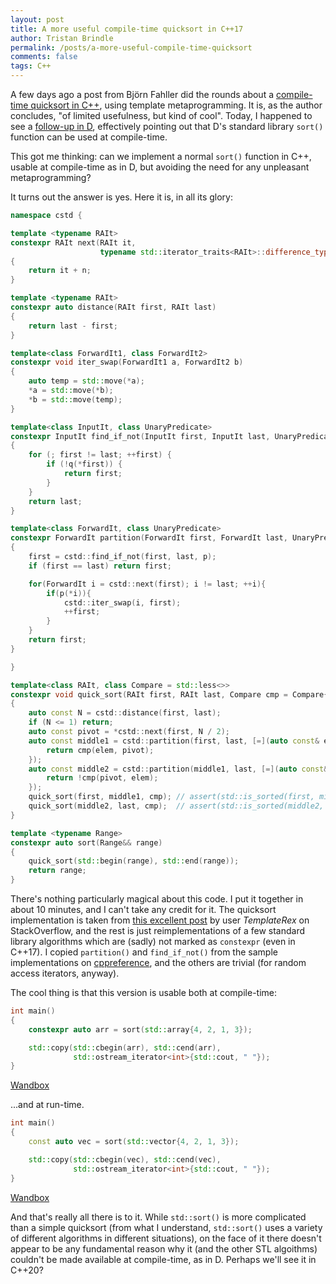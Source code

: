 ```yaml
---
layout: post
title: A more useful compile-time quicksort in C++17
author: Tristan Brindle
permalink: /posts/a-more-useful-compile-time-quicksort
comments: false
tags: C++
---
```


A few days ago a post from Björn Fahller did the rounds about a [compile-time quicksort in C++](https://playfulprogramming.blogspot.co.uk/2017/06/constexpr-quicksort-in-c17.html), using template metaprogramming. It is, as the author concludes, "of limited usefulness, but kind of cool". Today, I happened to see a [follow-up in D](https://dlang.org/blog/2017/06/05/compile-time-sort-in-d/), effectively pointing out that D's standard library `sort()` function can be used at compile-time.

This got me thinking: can we implement a normal `sort()` function in C++, usable at compile-time as in D, but avoiding the need for any unpleasant metaprogramming?

It turns out the answer is yes. Here it is, in all its glory:

```cpp
namespace cstd {

template <typename RAIt>
constexpr RAIt next(RAIt it,
                    typename std::iterator_traits<RAIt>::difference_type n = 1)
{
    return it + n;
}

template <typename RAIt>
constexpr auto distance(RAIt first, RAIt last)
{
    return last - first;
}

template<class ForwardIt1, class ForwardIt2>
constexpr void iter_swap(ForwardIt1 a, ForwardIt2 b)
{
    auto temp = std::move(*a);
    *a = std::move(*b);
    *b = std::move(temp);
}

template<class InputIt, class UnaryPredicate>
constexpr InputIt find_if_not(InputIt first, InputIt last, UnaryPredicate q)
{
    for (; first != last; ++first) {
        if (!q(*first)) {
            return first;
        }
    }
    return last;
}

template<class ForwardIt, class UnaryPredicate>
constexpr ForwardIt partition(ForwardIt first, ForwardIt last, UnaryPredicate p)
{
    first = cstd::find_if_not(first, last, p);
    if (first == last) return first;

    for(ForwardIt i = cstd::next(first); i != last; ++i){
        if(p(*i)){
            cstd::iter_swap(i, first);
            ++first;
        }
    }
    return first;
}

}

template<class RAIt, class Compare = std::less<>>
constexpr void quick_sort(RAIt first, RAIt last, Compare cmp = Compare{})
{
    auto const N = cstd::distance(first, last);
    if (N <= 1) return;
    auto const pivot = *cstd::next(first, N / 2);
    auto const middle1 = cstd::partition(first, last, [=](auto const& elem){
        return cmp(elem, pivot);
    });
    auto const middle2 = cstd::partition(middle1, last, [=](auto const& elem){
        return !cmp(pivot, elem);
    });
    quick_sort(first, middle1, cmp); // assert(std::is_sorted(first, middle1, cmp));
    quick_sort(middle2, last, cmp);  // assert(std::is_sorted(middle2, last, cmp));
}

template <typename Range>
constexpr auto sort(Range&& range)
{
    quick_sort(std::begin(range), std::end(range));
    return range;
}
```

There's nothing particularly magical about this code. I put it together in about 10 minutes, and I can't take any credit for it. The quicksort implementation is taken from [this excellent post](https://stackoverflow.com/questions/24650626/how-to-implement-classic-sorting-algorithms-in-modern-c) by user *TemplateRex* on StackOverflow, and the rest is just reimplementations of a few standard library algorithms which are (sadly) not marked as `constexpr` (even in C++17). I copied `partition()` and `find_if_not()` from the sample implementations on [cppreference](https://cppreference.com), and the others are trivial (for random access iterators, anyway).

The cool thing is that this version is usable both at compile-time:

```cpp
int main()
{
    constexpr auto arr = sort(std::array{4, 2, 1, 3});

    std::copy(std::cbegin(arr), std::cend(arr),
              std::ostream_iterator<int>{std::cout, " "});
}
```

[Wandbox](https://wandbox.org/permlink/Cpt6zxp5A71pqrt7)

...and at run-time.

```cpp
int main()
{
    const auto vec = sort(std::vector{4, 2, 1, 3});

    std::copy(std::cbegin(vec), std::cend(vec),
              std::ostream_iterator<int>{std::cout, " "});
}
```

[Wandbox](https://wandbox.org/permlink/aWqKqFbdlgtpD8Bn)


And that's really all there is to it. While `std::sort()` is more complicated than a simple quicksort (from what I understand, `std::sort()` uses a variety of different algorithms in different situations), on the face of it there doesn't appear to be any fundamental reason why it (and the other STL algoithms) couldn't be made available at compile-time, as in D. Perhaps we'll see it in C++20?
